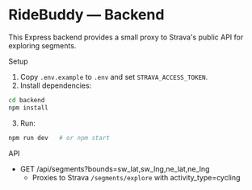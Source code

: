# RideBuddy — Backend

This Express backend provides a small proxy to Strava's public API for exploring segments.

Setup

1. Copy `.env.example` to `.env` and set `STRAVA_ACCESS_TOKEN`.
2. Install dependencies:

```bash
cd backend
npm install
```

3. Run:

```bash
npm run dev   # or npm start
```

API

- GET /api/segments?bounds=sw_lat,sw_lng,ne_lat,ne_lng
  - Proxies to Strava `/segments/explore` with activity_type=cycling
